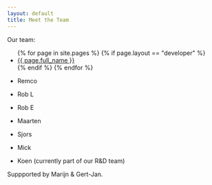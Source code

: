```yaml
---
layout: default
title: Meet the Team
---
```


Our team:

<ul>
{% for page in site.pages %} 
{% if page.layout == "developer" %}
<li> <a href="{{ page.url | absolute_url }}">{{ page.full_name }}</a> </li>
{% endif %} 
{% endfor %}
</ul>

 * Remco
 * Rob L
 * Rob E
 * Maarten
 * Sjors
 * Mick

 * Koen (currently part of our R&D team)

Suppported by Marijn & Gert-Jan.

